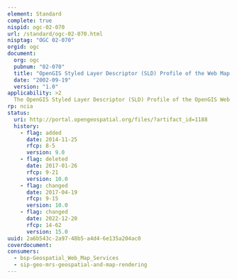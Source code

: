 ```yaml
---
element: Standard
complete: true
nispid: ogc-02-070
url: /standard/ogc-02-070.html
nisptag: "OGC 02-070"
orgid: ogc
document:
  org: ogc
  pubnum: "02-070"
  title: "OpenGIS Styled Layer Descriptor (SLD) Profile of the Web Map Service Implementation Specification"
  date: "2002-09-19"
  version: "1.0"
applicability: >2
  The OpenGIS Styled Layer Descriptor (SLD) Profile of the OpenGIS Web Map Service (WMS) Encoding Standard defines an encoding that extends the WMS standard to allow user-defined symbolization and coloring of geographic feature and coverage data. SLD addresses the need for users and software to be able to control the visual portrayal of the geospatial data. The ability to define styling rules requires a styling language that the client and server can both understand. The OpenGIS Symbology Encoding Standard (SE) provides this language, while the SLD profile of WMS enables application of SE to WMS layers using extensions of WMS operations. Additionally, SLD defines an operation for standardized access to legend symbols.
rp: ncia
status:
  uri: http://portal.opengeospatial.org/files/?artifact_id=1188
  history: 
    - flag: added
      date: 2014-11-25
      rfcp: 8-5
      version: 9.0
    - flag: deleted
      date: 2017-01-26
      rfcp: 9-21
      version: 10.0
    - flag: changed
      date: 2017-04-19
      rfcp: 9-15
      version: 10.0
    - flag: changed
      date: 2022-12-20
      rfcp: 14-62
      version: 15.0
uuid: 2a6b543c-2a97-48b5-a4d4-6e135a204ac0
coverdocument:
consumers:
  - bsp-Geospatial_Web_Map_Services
  - sip-geo-mrs-geospatial-and-map-rendering
---
```

